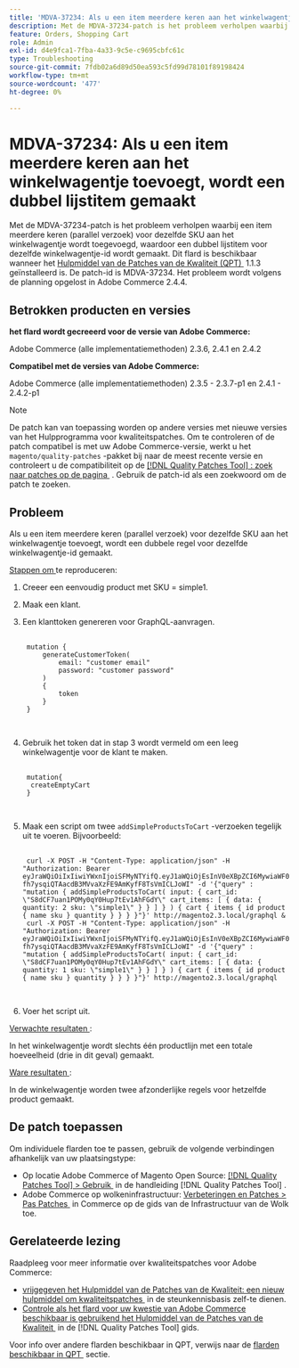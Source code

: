 ```yaml
---
title: 'MDVA-37234: Als u een item meerdere keren aan het winkelwagentje toevoegt, wordt een dubbel lijstitem gemaakt'
description: Met de MDVA-37234-patch is het probleem verholpen waarbij een item meerdere keren (parallel verzoek) voor dezelfde SKU aan het winkelwagentje wordt toegevoegd, waardoor een dubbel lijstitem voor dezelfde winkelwagentje-id wordt gemaakt. Deze patch is beschikbaar wanneer [Quality Patches Tool (QPT)] (https://experienceleague.adobe.com/nl/docs/commerce-operations/tools/quality-patches-tool/quality-patches-tool-to-self-serve-quality-patches) 1.1.3 is geïnstalleerd. De patch-id is MDVA-37234. Het probleem wordt volgens de planning opgelost in Adobe Commerce 2.4.4.
feature: Orders, Shopping Cart
role: Admin
exl-id: d4e9fca1-7fba-4a33-9c5e-c9695cbfc61c
type: Troubleshooting
source-git-commit: 7fdb02a6d89d50ea593c5fd99d78101f89198424
workflow-type: tm+mt
source-wordcount: '477'
ht-degree: 0%

---
```


# MDVA-37234: Als u een item meerdere keren aan het winkelwagentje toevoegt, wordt een dubbel lijstitem gemaakt

Met de MDVA-37234-patch is het probleem verholpen waarbij een item meerdere keren (parallel verzoek) voor dezelfde SKU aan het winkelwagentje wordt toegevoegd, waardoor een dubbel lijstitem voor dezelfde winkelwagentje-id wordt gemaakt. Dit flard is beschikbaar wanneer het [&#x200B; Hulpmiddel van de Patches van de Kwaliteit (QPT) &#x200B;](https://experienceleague.adobe.com/nl/docs/commerce-operations/tools/quality-patches-tool/quality-patches-tool-to-self-serve-quality-patches) 1.1.3 geïnstalleerd is. De patch-id is MDVA-37234. Het probleem wordt volgens de planning opgelost in Adobe Commerce 2.4.4.

## Betrokken producten en versies

**het flard wordt gecreeerd voor de versie van Adobe Commerce:**

Adobe Commerce (alle implementatiemethoden) 2.3.6, 2.4.1 en 2.4.2

**Compatibel met de versies van Adobe Commerce:**

Adobe Commerce (alle implementatiemethoden) 2.3.5 - 2.3.7-p1 en 2.4.1 - 2.4.2-p1

>[!NOTE]
>
>De patch kan van toepassing worden op andere versies met nieuwe versies van het Hulpprogramma voor kwaliteitspatches. Om te controleren of de patch compatibel is met uw Adobe Commerce-versie, werkt u het `magento/quality-patches` -pakket bij naar de meest recente versie en controleert u de compatibiliteit op de [[!DNL Quality Patches Tool] : zoek naar patches op de pagina &#x200B;](https://experienceleague.adobe.com/nl/docs/commerce-operations/tools/quality-patches-tool/quality-patches-tool-to-self-serve-quality-patches) . Gebruik de patch-id als een zoekwoord om de patch te zoeken.

## Probleem

Als u een item meerdere keren (parallel verzoek) voor dezelfde SKU aan het winkelwagentje toevoegt, wordt een dubbele regel voor dezelfde winkelwagentje-id gemaakt.

<u> Stappen om </u> te reproduceren:

1. Creeer een eenvoudig product met SKU = simple1.
1. Maak een klant.
1. Een klanttoken genereren voor GraphQL-aanvragen.

   <pre>
    <code class="language-graphql">
    mutation &lbrace;
        generateCustomerToken(
            email: "customer email"
            password: "customer password"
        )
        &lbrace;
            token
        &rbrace;
    &rbrace;
    </code>
    </pre>

1. Gebruik het token dat in stap 3 wordt vermeld om een leeg winkelwagentje voor de klant te maken.

   <pre>
    <code class="language-graphql">
    mutation&lbrace;
     createEmptyCart
    &rbrace;
    </code>
    </pre>

1. Maak een script om twee `addSimpleProductsToCart` -verzoeken tegelijk uit te voeren. Bijvoorbeeld:

   <pre>
    <code class="language-#!/bin/bash">
    curl -X POST -H "Content-Type: application/json" -H "Authorization: Bearer eyJraWQiOiIxIiwiYWxnIjoiSFMyNTYifQ.eyJ1aWQiOjEsInV0eXBpZCI6MywiaWF0IjoxNjIzOTUyNjcwLCJleHAiOjE2MjM5NTYyNzB9.-fh7ysqiQTAacdB3MVvaXzFE9AmKyfF8TsVmICLJoWI" -d '{"query" : "mutation { addSimpleProductsToCart( input: { cart_id: \"S8dCF7uan1POMy0qY0Hup7tEv1AhFGdY\" cart_items: [ { data: { quantity: 2 sku: \"simple1\" } } ] } ) { cart { items { id product { name sku } quantity } } } }"}' http://magento2.3.local/graphql &
    curl -X POST -H "Content-Type: application/json" -H "Authorization: Bearer eyJraWQiOiIxIiwiYWxnIjoiSFMyNTYifQ.eyJ1aWQiOjEsInV0eXBpZCI6MywiaWF0IjoxNjIzOTUyNjcwLCJleHAiOjE2MjM5NTYyNzB9.-fh7ysqiQTAacdB3MVvaXzFE9AmKyfF8TsVmICLJoWI" -d '{"query" : "mutation { addSimpleProductsToCart( input: { cart_id: \"S8dCF7uan1POMy0qY0Hup7tEv1AhFGdY\" cart_items: [ { data: { quantity: 1 sku: \"simple1\" } } ] } ) { cart { items { id product { name sku } quantity } } } }"}' http://magento2.3.local/graphql
    </code>
    </pre>

1. Voer het script uit.

<u> Verwachte resultaten </u>:

In het winkelwagentje wordt slechts één productlijn met een totale hoeveelheid (drie in dit geval) gemaakt.

<u> Ware resultaten </u>:

In de winkelwagentje worden twee afzonderlijke regels voor hetzelfde product gemaakt.

## De patch toepassen

Om individuele flarden toe te passen, gebruik de volgende verbindingen afhankelijk van uw plaatsingstype:

* Op locatie Adobe Commerce of Magento Open Source: [[!DNL Quality Patches Tool] > Gebruik &#x200B;](/help/tools/quality-patches-tool/usage.md) in de handleiding [!DNL Quality Patches Tool] .
* Adobe Commerce op wolkeninfrastructuur: [&#x200B; Verbeteringen en Patches > Pas Patches &#x200B;](https://experienceleague.adobe.com/docs/commerce-cloud-service/user-guide/develop/upgrade/apply-patches.html?lang=nl-NL) in Commerce op de gids van de Infrastructuur van de Wolk toe.

## Gerelateerde lezing

Raadpleeg voor meer informatie over kwaliteitspatches voor Adobe Commerce:

* [&#x200B; vrijgegeven het Hulpmiddel van de Patches van de Kwaliteit: een nieuw hulpmiddel om kwaliteitspatches &#x200B;](https://experienceleague.adobe.com/nl/docs/commerce-operations/tools/quality-patches-tool/quality-patches-tool-to-self-serve-quality-patches) in de steunkennisbasis zelf-te dienen.
* [&#x200B; Controle als het flard voor uw kwestie van Adobe Commerce beschikbaar is gebruikend het Hulpmiddel van de Patches van de Kwaliteit &#x200B;](/help/tools/quality-patches-tool/patches-available-in-qpt/check-patch-for-magento-issue-with-magento-quality-patches.md) in de [!DNL Quality Patches Tool] gids.

Voor info over andere flarden beschikbaar in QPT, verwijs naar de [&#x200B; flarden beschikbaar in QPT &#x200B;](https://experienceleague.adobe.com/tools/commerce-quality-patches/index.html?lang=nl-NL) sectie.
